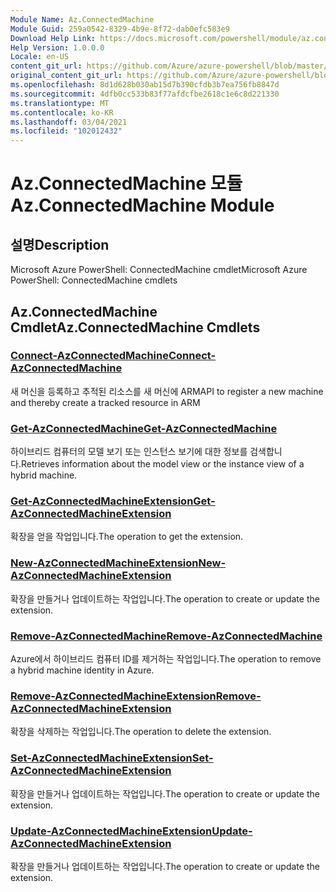 ```yaml
---
Module Name: Az.ConnectedMachine
Module Guid: 259a0542-8329-4b9e-8f72-dab0efc583e9
Download Help Link: https://docs.microsoft.com/powershell/module/az.connectedmachine
Help Version: 1.0.0.0
Locale: en-US
content_git_url: https://github.com/Azure/azure-powershell/blob/master/src/ConnectedMachine/help/Az.ConnectedMachine.md
original_content_git_url: https://github.com/Azure/azure-powershell/blob/master/src/ConnectedMachine/help/Az.ConnectedMachine.md
ms.openlocfilehash: 8d1d628b030ab15d7b390cfdb3b7ea756fb8847d
ms.sourcegitcommit: 4dfb0cc533b83f77afdcfbe2618c1e6c8d221330
ms.translationtype: MT
ms.contentlocale: ko-KR
ms.lasthandoff: 03/04/2021
ms.locfileid: "102012432"
---
```

# <span data-ttu-id="0fa94-101">Az.ConnectedMachine 모듈</span><span class="sxs-lookup"><span data-stu-id="0fa94-101">Az.ConnectedMachine Module</span></span>
## <span data-ttu-id="0fa94-102">설명</span><span class="sxs-lookup"><span data-stu-id="0fa94-102">Description</span></span>
<span data-ttu-id="0fa94-103">Microsoft Azure PowerShell: ConnectedMachine cmdlet</span><span class="sxs-lookup"><span data-stu-id="0fa94-103">Microsoft Azure PowerShell: ConnectedMachine cmdlets</span></span>

## <span data-ttu-id="0fa94-104">Az.ConnectedMachine Cmdlet</span><span class="sxs-lookup"><span data-stu-id="0fa94-104">Az.ConnectedMachine Cmdlets</span></span>
### [<span data-ttu-id="0fa94-105">Connect-AzConnectedMachine</span><span class="sxs-lookup"><span data-stu-id="0fa94-105">Connect-AzConnectedMachine</span></span>](Connect-AzConnectedMachine.md)
<span data-ttu-id="0fa94-106">새 머신을 등록하고 추적된 리소스를 새 머신에 ARM</span><span class="sxs-lookup"><span data-stu-id="0fa94-106">API to register a new machine and thereby create a tracked resource in ARM</span></span>

### [<span data-ttu-id="0fa94-107">Get-AzConnectedMachine</span><span class="sxs-lookup"><span data-stu-id="0fa94-107">Get-AzConnectedMachine</span></span>](Get-AzConnectedMachine.md)
<span data-ttu-id="0fa94-108">하이브리드 컴퓨터의 모델 보기 또는 인스턴스 보기에 대한 정보를 검색합니다.</span><span class="sxs-lookup"><span data-stu-id="0fa94-108">Retrieves information about the model view or the instance view of a hybrid machine.</span></span>

### [<span data-ttu-id="0fa94-109">Get-AzConnectedMachineExtension</span><span class="sxs-lookup"><span data-stu-id="0fa94-109">Get-AzConnectedMachineExtension</span></span>](Get-AzConnectedMachineExtension.md)
<span data-ttu-id="0fa94-110">확장을 얻을 작업입니다.</span><span class="sxs-lookup"><span data-stu-id="0fa94-110">The operation to get the extension.</span></span>

### [<span data-ttu-id="0fa94-111">New-AzConnectedMachineExtension</span><span class="sxs-lookup"><span data-stu-id="0fa94-111">New-AzConnectedMachineExtension</span></span>](New-AzConnectedMachineExtension.md)
<span data-ttu-id="0fa94-112">확장을 만들거나 업데이트하는 작업입니다.</span><span class="sxs-lookup"><span data-stu-id="0fa94-112">The operation to create or update the extension.</span></span>

### [<span data-ttu-id="0fa94-113">Remove-AzConnectedMachine</span><span class="sxs-lookup"><span data-stu-id="0fa94-113">Remove-AzConnectedMachine</span></span>](Remove-AzConnectedMachine.md)
<span data-ttu-id="0fa94-114">Azure에서 하이브리드 컴퓨터 ID를 제거하는 작업입니다.</span><span class="sxs-lookup"><span data-stu-id="0fa94-114">The operation to remove a hybrid machine identity in Azure.</span></span>

### [<span data-ttu-id="0fa94-115">Remove-AzConnectedMachineExtension</span><span class="sxs-lookup"><span data-stu-id="0fa94-115">Remove-AzConnectedMachineExtension</span></span>](Remove-AzConnectedMachineExtension.md)
<span data-ttu-id="0fa94-116">확장을 삭제하는 작업입니다.</span><span class="sxs-lookup"><span data-stu-id="0fa94-116">The operation to delete the extension.</span></span>

### [<span data-ttu-id="0fa94-117">Set-AzConnectedMachineExtension</span><span class="sxs-lookup"><span data-stu-id="0fa94-117">Set-AzConnectedMachineExtension</span></span>](Set-AzConnectedMachineExtension.md)
<span data-ttu-id="0fa94-118">확장을 만들거나 업데이트하는 작업입니다.</span><span class="sxs-lookup"><span data-stu-id="0fa94-118">The operation to create or update the extension.</span></span>

### [<span data-ttu-id="0fa94-119">Update-AzConnectedMachineExtension</span><span class="sxs-lookup"><span data-stu-id="0fa94-119">Update-AzConnectedMachineExtension</span></span>](Update-AzConnectedMachineExtension.md)
<span data-ttu-id="0fa94-120">확장을 만들거나 업데이트하는 작업입니다.</span><span class="sxs-lookup"><span data-stu-id="0fa94-120">The operation to create or update the extension.</span></span>

